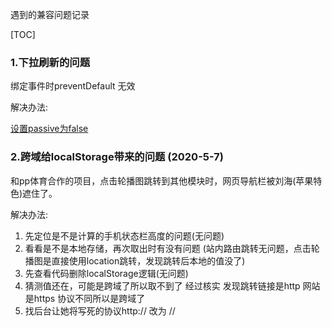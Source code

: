 遇到的兼容问题记录


[TOC]



### 1.下拉刷新的问题

绑定事件时preventDefault 无效 

解决办法:

[设置passive为false](<https://developer.mozilla.org/zh-CN/docs/Web/API/EventTarget/addEventListener>)



### 2.跨域给localStorage带来的问题  (2020-5-7)

和pp体育合作的项目，点击轮播图跳转到其他模块时，网页导航栏被刘海(苹果特色)遮住了。

解决办法: 

1.  先定位是不是计算的手机状态栏高度的问题(无问题)
2. 看看是不是本地存储，再次取出时有没有问题
    (站内路由跳转无问题，点击轮播图是直接使用location跳转，发现跳转后本地的值没了)
3. 先查看代码删除localStorage逻辑(无问题)
4. 猜测值还在，可能是跨域了所以取不到了
    经过核实 发现跳转链接是http  网站是https 协议不同所以是跨域了
5. 找后台让她将写死的协议http:// 改为 // 


